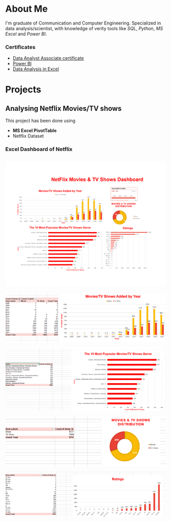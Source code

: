 # About Me
I'm graduate of Communication and Computer Engineering. Specialized in data analysis/scientist, with knowledge of verity tools like *SQL*, *Python*, *MS Excel* and *Power BI*.

### Certificates
- [Data Analyst Associate certificate](https://www.datacamp.com/certificate/DAA0012619628179)
- [Power BI](https://www.datacamp.com/completed/statement-of-accomplishment/course/22c3d97b33f099f5b7298c2c5b771aa879349ef6)
- [Data Analysis in Excel](https://www.datacamp.com/completed/statement-of-accomplishment/course/03df392ba79081b2b3c86944d560faa85d40aa73)

# Projects

## Analysing Netflix Movies/TV shows
This project has been done using 
- **MS Excel PivotTable**
- Netflix Dataset 
### Excel Dashboard of Netflix
![Dashboard](download.png)
---
![Dashboard](images/image1.png)

![Dashboard](images/image2.png)

![Dashboard](images/image3.png)

![Dashboard](images/image4.png)

